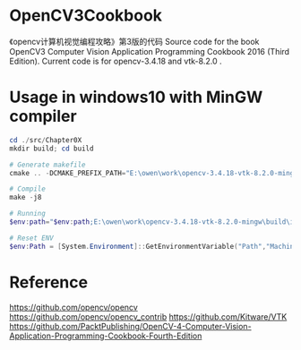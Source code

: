 # OpenCV3Cookbook
《opencv计算机视觉编程攻略》第3版的代码
Source code for the book OpenCV3 Computer Vision Application Programming Cookbook 2016 (Third Edition).
Current code is for opencv-3.4.18 and vtk-8.2.0 .

# Usage in windows10 with MinGW compiler
```powershell
cd ./src/Chapter0X
mkdir build; cd build

# Generate makefile
cmake .. -DCMAKE_PREFIX_PATH="E:\owen\work\opencv-3.4.18-vtk-8.2.0-mingw\build\install" -G"MinGW Makefiles"

# Compile
make -j8

# Running
$env:path="$env:path;E:\owen\work\opencv-3.4.18-vtk-8.2.0-mingw\build\install\x64\mingw\bin;E:\owen\work\vtk-8.2.0-mingw\build\install\bin"

# Reset ENV
$env:Path = [System.Environment]::GetEnvironmentVariable("Path","Machine") + ";" + [System.Environment]::GetEnvironmentVariable("Path","User")
```

# Reference
https://github.com/opencv/opencv
https://github.com/opencv/opencv_contrib
https://github.com/Kitware/VTK
https://github.com/PacktPublishing/OpenCV-4-Computer-Vision-Application-Programming-Cookbook-Fourth-Edition

